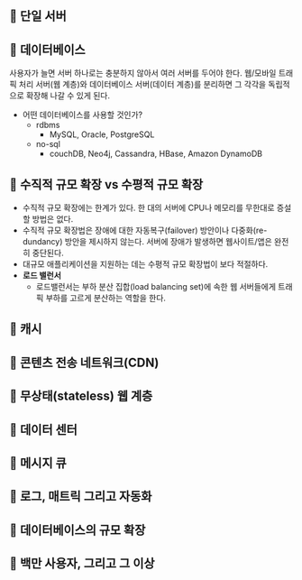 ## 📗 단일 서버

## 📗 데이터베이스
사용자가 늘면 서버 하나로는 충분하지 않아서 여러 서버를 두어야 한다. 웹/모바일 트래픽 처리 서버(웹 계층)와 데이터베이스 서버(데이터 계층)를 분리하면 그 각각을 독립적으로 확장해 나갈 수 있게 된다.
* 어떤 데이터베이스를 사용할 것인가?
  * rdbms
    * MySQL, Oracle, PostgreSQL
  * no-sql
    * couchDB, Neo4j, Cassandra, HBase, Amazon DynamoDB

## 📗 수직적 규모 확장 vs 수평적 규모 확장
*  수직적 규모 확장에는 한계가 있다. 한 대의 서버에 CPU나 메모리를 무한대로 증설할 방법은 없다.
*  수직적 규모 확장법은 장애에 대한 자동복구(failover) 방안이나 다중화(re-dundancy) 방안을 제시하지 않는다. 서버에 장애가 발생하면 웹사이트/앱은 완전히 중단된다.
* 대규모 애플리케이션을 지원하는 데는 수평적 규모 확장법이 보다 적절하다.
* **로드 밸런서**
  * 로드밸런서는 부하 분산 집합(load balancing set)에 속한 웹 서버들에게 트래픽 부하를 고르게 분산하는 역할을 한다.
    
## 📗 캐시

## 📗 콘텐츠 전송 네트워크(CDN)

## 📗 무상태(stateless) 웹 계층

## 📗 데이터 센터

## 📗 메시지 큐

## 📗 로그, 매트릭 그리고 자동화

## 📗 데이터베이스의 규모 확장

## 📗 백만 사용자, 그리고 그 이상
